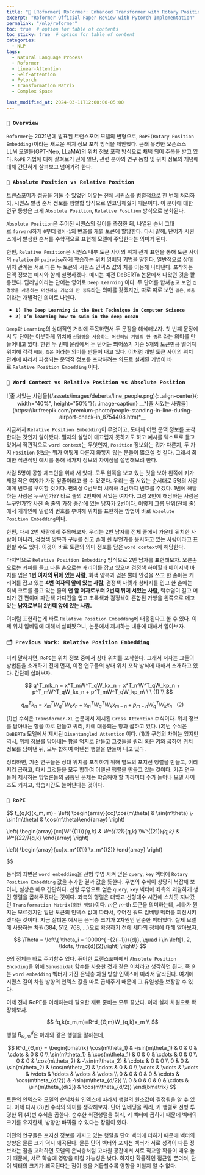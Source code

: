 ```yaml
---
title: "🎡 [Roformer] RoFormer: Enhanced Transformer with Rotary Position Embedding"
excerpt: "Roformer Official Paper Review with Pytorch Implementation"
permalink: "/nlp/roformer"
toc: true  # option for table of contents
toc_sticky: true  # option for table of content
categories:
  - NLP
tags:
  - Natural Language Process
  - Roformer
  - Linear-Attention
  - Self-Attention
  - Pytorch
  - Transformation Matrix
  - Complex Space

last_modified_at: 2024-03-11T12:00:00-05:00
---
```

### `🔭 Overview`

`Roformer`는 2021년에 발표된 트랜스포머 모델의 변형으로, `RoPE(Rotary Position Embedding)`이라는 새로운 위치 정보 포착 방식을 제안했다. 근래 유명한 오픈소스 LLM 모델들(GPT-Neo, LLaMA)의 위치 정보 포착 방식으로 채택 되어 주목을 받고 있다. `RoPE` 기법에 대해 살펴보기 전에 일단, 관련 분야의 연구 동향 및 위치 정보의 개념에 대해 간단하게 살펴보고 넘어가려 한다.

### `🤔 Absolute Position vs Relative Position`

트랜스포머가 성공을 거둘 수 있었던 이유는 전체 시퀀스를 병렬적으로 한 번에 처리하되, 시퀀스 발생 순서 정보를 행렬합 방식으로 인코딩해줬기 때문이다. 이 분야에 대한 연구 동향은 크게 `Absolute Position`, `Relative Position` 방식으로 분화된다. 

`Absolute Position`은 주어진 시퀀스의 길이를 측정한 뒤, 나열된 순서 그대로 `forward`하게 `0`부터 `길이-1`의 번호를 개별 토큰에 할당한다. 다시 말해, 단어가 시퀀스에서 발생한 순서를 수학적으로 표현해 모델에 주입한다는 의미가 된다.

한편, `Relative Position`은 시퀀스 내부 토큰 사이의 위치 관계 표현을 통해 토큰 사이의 `relation`을 `pairwise`하게 학습하는 위치 임베딩 기법을 말한다. 일반적으로 상대 위치 관계는 서로 다른 두 토큰의 시퀀스 인덱스 값의 차를 이용해 나타낸다. 포착하는 문맥 정보는 예시와 함깨 설명하겠다. 예시는 예전 DeBERTa 논문에서 나왔던 것을 활용했다. 딥러닝이라는 단어는 영어로 `Deep Learning` 이다. 두 단어를 합쳐놓고 보면 `신경망을 사용하는 머신러닝 기법의 한 종류`라는 의미를 갖겠지만, 따로 따로 보면 `깊은`, `배움`이라는 개별적인 의미로 나뉜다.

- **`1) The Deep Learning is the Best Technique in Computer Science`**
- **`2) I’m learning how to swim in the deep ocean`**

`Deep`과 `Learning`의 상대적인 거리에 주목하면서 두 문장을 해석해보자. 첫 번째 문장에서 두 단어는 이웃하게 위치해 `신경망을 사용하는 머신러닝 기법의 한 종류` 라는 의미를 만들어내고 있다. 한편 두 번째 문장에서 두 단어는 띄어쓰기 기준 5개의 토큰만큼 떨어져 위치해 각각 `배움`, `깊은` 이라는 의미를 만들어 내고 있다. 이처럼 개별 토큰 사이의 위치 관계에 따라서 파생되는 문맥적 정보를 포착하려는 의도로 설계된 기법이 바로 `Relative Position Embedding` 이다.

### **`🤔 Word Context vs Relative Position vs Absolute Position`**

<p markdown="1" align="center">
![줄 서있는 사람들](/assets/images/deberta/line_people.png){: .align-center}{: width="40%", height="50%"}{: .image-caption}
__*[줄 서있는 사람들](https://kr.freepik.com/premium-photo/people-standing-in-line-during-airport-check-in_8754408.htm)*__
</p>

지금까지 `Relative Position Embedding`이 무엇이고, 도대체 어떤 문맥 정보를 포착한다는 것인지 알아봤다. 필자의 설명이 매끄럽지 못하기도 하고 예시를 텍스트로 들고 있어서 직관적으로 `word context`는 무엇인지, `Position` 정보와는 뭐가 다른지, 두 가지 `Position` 정보는 뭐가 어떻게 다른지 와닿지 않는 분들이 많으실 것 같다. 그래서 최대한 직관적인 예시를 통해 세가지 정보의 차이점을 설명해보려 한다.

사람 5명이 공항 체크인을 위해 서 있다. 모두 왼쪽을 보고 있는 것을 보아 왼쪽에 키가 제일 작은 여자가 가장 앞줄이라고 볼 수 있겠다. 우리는 줄 서있는 순서대로 5명의 사람에게 번호를 부여할 것이다. 편의상 0번부터 시작해 4번까지 번호를 주겠다. 1번에 해당하는 사람은 누구인가??  바로 줄의 2번째에 서있는 여자다. 그럼 2번에 해당하는 사람은 누구인가?? 사진 속 줄의 가장 중간에 있는 남자가 2번이다. 이렇게 그룹 단위(전체 줄)에서 개개인에 일련의 번호를 부여해 위치를 표현하는 방법이 바로 `Absolute Position Embedding`이다.

한편, 다시 2번 사람에게 주목해보자. 우리는 2번 남자를 전체 줄에서 가운데 위치한 사람이 아니라, 검정색 양복과 구두를 신고 손에 쥔 무언가를 응시하고 있는 사람이라고 표현할 수도 있다. 이것이 바로 토큰의 의미 정보를 담은 `word context`에 해당한다. 

마지막으로 `Relative Position Embedding` 방식으로 2번 남자를 표현해보자. 오른손으로는 커피를 들고 다른 손으로는 캐리어를 잡고 있으며 검정색 하이힐과 베이지색 바지를 입은 **1번 여자의 뒤에 있는 사람**, 회색 양복과 검은 뿔테 안경을 쓰고 한 손에는 캐리어를 잡고 있는 **4번 여자의 앞에 있는 사람**, 검정색 자켓과 청바지를 입고 한 손에는 회색 코트를 들고 있는 줄의 **맨 앞 여자로부터 2번째 뒤에 서있는 사람**, 턱수염이 길고 머리가 긴 편이며 파란색 가디건을 입고 초록색과 검정색이 혼합된 가방을 왼쪽으로 메고 있는 **남자로부터 2번째 앞에 있는 사람.**

이처럼 표현하는게 바로 `Relative Position Embedding`에 대응된다고 볼 수 있다. 이제 위치 임베딩에 대해서 살펴봤으니, 논문에서 제시하는 내용에 대해서 알아보자.

### **`🗂️ Previous Work: Relative Position Embedding`**

미리 말하자면, `RoPE`는 위치 정보 중에서 상대 위치를 포착한다. 그래서 저자는 그들의 방법론을 소개하기 전에 먼저, 이전 연구들의 상대 위치 포착 방식에 대해서 소개하고 있다. 간단히 살펴보자.

$$
q^T_mk_n = x^T_mW^T_qW_kx_n + x^T_mW^T_qW_kp_n + p^T_mW^T_qW_kx_n + p^T_mW^T_qW_kp_n\ \ \ (1) \\
$$

$$
q^T_m k_n = x^T_m W^T_q W_k x_n + x^T_m W^T_q {W_k} \tilde{x}_{m-n} + \widetilde{p}_{m-n} W^T_q W_k x_n \ \ \ (2)
$$

(1)번 수식은 `Transformer-XL` 논문에서 제시된 `Cross Attention` 수식이다. 위치 정보를 담아내는 항을 따로 만들고 쿼리, 키에 대응되는 항과 곱하고 있다. (2)번 수식은 `DeBERTa` 모델에서 제시된 `Disentangled Attention` 이다. (1)과 구성의 차이는 있지만 역시, 위치 정보를 담아내는 항을 억지로 만들고 그것들을 쿼리 혹은 키와 곱하여 위치 정보를 담아낸 뒤, 모두 합하여 어텐션 행렬을 만들어 내고 있다.

정리하면, 기존 연구들은 상대 위치를 포착하기 위해 별도의 포지션 행렬을 만들고, 이리저리 곱하고, 다시 그것들을 모두 합하여 어텐션 행렬을 만들고 있는 것이다. 기존 연구들이 제시하는 방법론들의 공통된 문제는 학습해야 할 파라미터 수가 늘어나 모델 사이즈도 커지고, 학습시간도 늘어난다는 것이다.

### `🎡 RoPE`

$$
f_{q,k}(x_m, m)= \left( \begin{array}{cc}\cos(m\theta) & \sin(m\theta) \\-\sin(m\theta) & \cos(m\theta)\end{array} \right)

\left( \begin{array}{cc}W^{(11)}_{q,k} & W^{(12)}_{q,k} \\W^{(21)}_{q,k} & W^{(22)}_{q,k} \end{array} \right) 

\left( \begin{array}{cc}x_m^{(1)} \\x_m^{(2)} \end{array} \right) 

$$

등식의 좌변은 `word embedding`을 선형 투영 시켜 얻은 `query`, `key` 벡터에 `Rotary Position Embedding` 값을 추가한 결과 값을 뜻한다. 우변의 수식이 상당히 복잡해 보이나, 실상은 매우 간단하다. 선형 투영으로 얻은 `query`, `key` 벡터에 좌측의 괴랄하게 생긴 행렬을 곱해주겠다는 것이다. 좌측의 행렬은 대학교 선형대수 시간에 스치듯 지나갔던 `Transformation Matrix(회전 행렬)`이다. $m$은 $m$-th 토큰을 의미하는데, 세타가 뭔지는 모르겠지만 일단 토큰의 인덱스 값에 따라서, 주어진 워드 임베딩 벡터를 회전시키겠다는 것이다. 지금 살펴본 예시는 은닉층 크기가 2차원인 단순한 벡터였다. 실제 모델에 사용하는 차원(384, 512, 768, …)으로 확장하기 전에 세타의 정체에 대해 알아보자.

$$
\Theta = \left\{ \theta_i = 10000^{ -{2(i-1)}/{d}}, \quad i \in \left[1, 2, \ldots, \frac{d}{2}\right] \right\}
$$

$\theta$의 정체는 바로 주기함수 였다. 퓨어한 트랜스포머에서 `Absolute Position Encoding`을 위해 `Sinusoidal` 함수를 사용한 것과 같은 이치라고 생각하면 된다. 즉 $\theta$는 `word embedding` 벡터가 가진 은닉층 차원 방향 인덱스에 따라서 달라진다. 여기에 시퀀스 길이 차원 방향의 인덱스 값을 따로 곱해주기 때문에 그 유일성을 보장할 수 있다.

이제 전체 RoPE를 이해하는데 필요한 재료 준비는 모두 끝났다. 이제 실제 차원으로 확장해보자. 

$$
fq,k(x_m,m)=R^d_{Θ,m}W_{q,k}x_m \\
$$

행렬 $R^d_{Θ,m}$은 아래와 같은 행렬을 말하는데,

$$
R^d_{Θ,m} = \begin{bmatrix}
\cos(m\theta_1) & -\sin(m\theta_1) & 0 & 0 & \cdots & 0 & 0 \\
\sin(m\theta_1) & \cos(m\theta_1) & 0 & 0 & \cdots & 0 & 0 \\
0 & 0 & \cos(m\theta_2) & -\sin(m\theta_2) & \cdots & 0 & 0 \\
0 & 0 & \sin(m\theta_2) & \cos(m\theta_2) & \cdots & 0 & 0 \\
\vdots & \vdots & \vdots & \vdots & \ddots & \vdots & \vdots \\
0 & 0 & 0 & 0 & \cdots & \cos(m\theta_{d/2}) & -\sin(m\theta_{d/2}) \\
0 & 0 & 0 & 0 & \cdots & \sin(m\theta_{d/2}) & \cos(m\theta_{d/2})
\end{bmatrix}
$$

토큰의 인덱스와 모델의 은닉차원 인덱스에 따라서 행렬의 원소값이 결정됨을 알 수 있다. 이제 다시 (3)번 수식의 의미를 생각해보자. 단어 임베딩을 쿼리, 키 행렬로 선형 투영한 뒤 (4)번 수식을 곱한다. 순수한 회전행렬을 쿼리, 키 벡터에 곱하기 때문에 벡터의 크기를 유지한채, 방향만 바꿔줄 수 있다는 장점이 있다. 

이전의 연구들은 포지션 정보를 가지고 있는 행렬을 단어 벡터에 더하기 때문에 벡터의 방향은 물론 크기 역시 왜곡된다. 물론 단어 벡터와 포지션 벡터가 서로 성격이 다른 정보라는 점을 고려하면 모델의 은닉층처럼 고차원 공간에서 서로 직교할 확률이 매우 높기 때문에, 서로 학습에 영향을 미칠 가능성은 낮다. 하지만 확률적인 접근일 뿐더러, 단어 벡터의 크기가 왜곡된다는 점이 층을 거듭할수록 영향을 미칠지 알 수 없다.